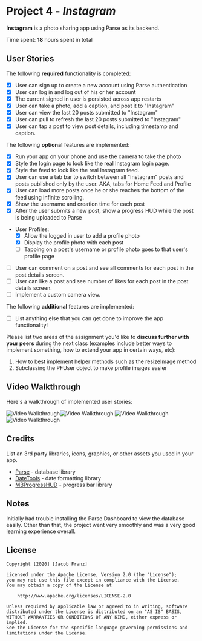 # Project 4 - *Instagram*

**Instagram** is a photo sharing app using Parse as its backend.

Time spent: **18** hours spent in total

## User Stories

The following **required** functionality is completed:

- [x] User can sign up to create a new account using Parse authentication
- [x] User can log in and log out of his or her account
- [x] The current signed in user is persisted across app restarts
- [x] User can take a photo, add a caption, and post it to "Instagram"
- [x] User can view the last 20 posts submitted to "Instagram"
- [x] User can pull to refresh the last 20 posts submitted to "Instagram"
- [x] User can tap a post to view post details, including timestamp and caption.

The following **optional** features are implemented:

- [x] Run your app on your phone and use the camera to take the photo
- [x] Style the login page to look like the real Instagram login page.
- [x] Style the feed to look like the real Instagram feed.
- [x] User can use a tab bar to switch between all "Instagram" posts and posts published only by the user. AKA, tabs for Home Feed and Profile
- [x] User can load more posts once he or she reaches the bottom of the feed using infinite scrolling.
- [x] Show the username and creation time for each post
- [x] After the user submits a new post, show a progress HUD while the post is being uploaded to Parse
- User Profiles:
  - [x] Allow the logged in user to add a profile photo
  - [x] Display the profile photo with each post
  - [ ] Tapping on a post's username or profile photo goes to that user's profile page
- [ ] User can comment on a post and see all comments for each post in the post details screen.
- [ ] User can like a post and see number of likes for each post in the post details screen.
- [ ] Implement a custom camera view.

The following **additional** features are implemented:

- [ ] List anything else that you can get done to improve the app functionality!

Please list two areas of the assignment you'd like to **discuss further with your peers** during the next class (examples include better ways to implement something, how to extend your app in certain ways, etc):

1. How to best implement helper methods such as the resizeImage method
2. Subclassing the PFUser object to make profile images easier

## Video Walkthrough

Here's a walkthrough of implemented user stories:

<img src='http://g.recordit.co/O4tAEz1jFf.gif' title='Video Walkthrough' width='' alt='Video Walkthrough' /><img src='http://g.recordit.co/BRzjRA4heZ.gif' title='Video Walkthrough' width='' alt='Video Walkthrough' />
<img src='http://g.recordit.co/zg68KZLVv9.gif' title='Video Walkthrough' width='' alt='Video Walkthrough' /><img src='http://g.recordit.co/wLU68Zeyvi.gif' title='Video Walkthrough' width='' alt='Video Walkthrough' />


## Credits

List an 3rd party libraries, icons, graphics, or other assets you used in your app.

- [Parse](https://parseplatform.org/) - database library
- [DateTools](https://github.com/MatthewYork/DateTools) - date formatting library
- [MBProgressHUD](https://www.bukovinski.com/link) - progress bar library


## Notes

Initially had trouble installing the Parse Dashboard to view the database easily. Other than that, the project went very smoothly and was a very good learning experience overall.

## License

    Copyright [2020] [Jacob Franz]

    Licensed under the Apache License, Version 2.0 (the "License");
    you may not use this file except in compliance with the License.
    You may obtain a copy of the License at

        http://www.apache.org/licenses/LICENSE-2.0

    Unless required by applicable law or agreed to in writing, software
    distributed under the License is distributed on an "AS IS" BASIS,
    WITHOUT WARRANTIES OR CONDITIONS OF ANY KIND, either express or implied.
    See the License for the specific language governing permissions and
    limitations under the License.
